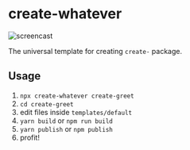 # create-whatever

![screencast](https://raw.githubusercontent.com/uetchy/create-whatever/master/.github/assets/screencast.gif)

The universal template for creating `create-` package.

## Usage

1. `npx create-whatever create-greet`
2. `cd create-greet`
3. edit files inside `templates/default`
4. `yarn build` or `npm run build`
5. `yarn publish` or `npm publish`
6. profit!

